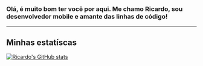 ### Olá, é muito bom ter você por aqui. Me chamo Ricardo, sou desenvolvedor mobile e amante das linhas de código!

---

## Minhas estatíscas

[![Ricardo's GitHub stats](https://github-readme-stats.vercel.app/api?username=rcdo-dev&count_private=true&show_icons=true)](https://github.com/anuraghazra/github-readme-stats)
